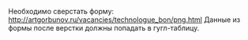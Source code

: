 
Необходимо сверстать форму: 
http://artgorbunov.ru/vacancies/technologue_bon/png.html 
Данные из формы после верстки должны попадать в гугл-таблицу.
